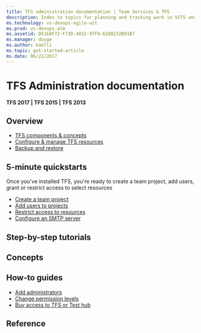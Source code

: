 ```yaml
---
title: TFS administration documentation | Team Services & TFS
description: Index to topics for planning and tracking work in VSTS and and Team Foundation Server (TFS)  
ms.technology: vs-devops-agile-wit
ms.prod: vs-devops-alm
ms.assetid: D51EAF72-F73D-4012-97F9-6208232B91B7
ms.manager: douge
ms.author: kaelli
ms.topic: get-started-article 
ms.date: 06/22/2017
---
```


# TFS Administration documentation 


<b>TFS 2017 | TFS 2015 | TFS 2013</b> 



## Overview  
- [TFS components & concepts](architecture/tfs-concepts.md)
- [Configure & manage TFS resources](admin/config-tfs-resources.md)
- [Backup and restore](admin/backup/back-up-restore-tfs.md)


## 5-minute quickstarts  

Once you've installed TFS, you're ready to create a team project, add users, grant or restrict access to select resources     

- [Create a team project](../setup-admin/create-team-project.md)
- [Add users to projects](../setup-admin/add-users.md)
- [Restrict access to resources](../setup-admin/restrict-access-tfs.md)
- [Configure an SMTP server](admin/setup-customize-alerts.md)


## Step-by-step tutorials


## Concepts 


## How-to guides

- [Add administrators](../setup-admin/add-administrator-tfs.md)
- [Change permission levels](admin/change-permission-levels.md)
- [Buy access to TFS or Test hub](../setup-admin/buy-access-tfs-test-hub.md)
 


## Reference   



